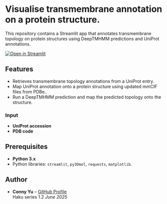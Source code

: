 # Visualise transmembrane annotation on a protein structure.

This repository contains a Streamlit app that annotates transmembrane topology on protein structures using DeepTMHMM predictions and UniProt annotations.

[![Open in Streamlit](https://static.streamlit.io/badges/streamlit_badge_black_white.svg)](https://tm-annotations.streamlit.app/)

## Features

- Retrieves transmembrane topology annotations from a UniProt entry.
- Map UniProt annotation onto a protein structure using updated mmCIF files from PDBe..
- Run a DeepTMHMM prediction and map the predicted topology onto the structure.
  
### Input
- **UniProt accession**
- **PDB code**

## Prerequisites

- **Python 3.x**
- Python libraries: `streamlit`, `py3Dmol`, `requests`, `matplotlib`.
    
## Author

- **Conny Yu** – [GitHub Profile](https://github.com/connyyu)  
  Haku series 1.2 _June 2025_
